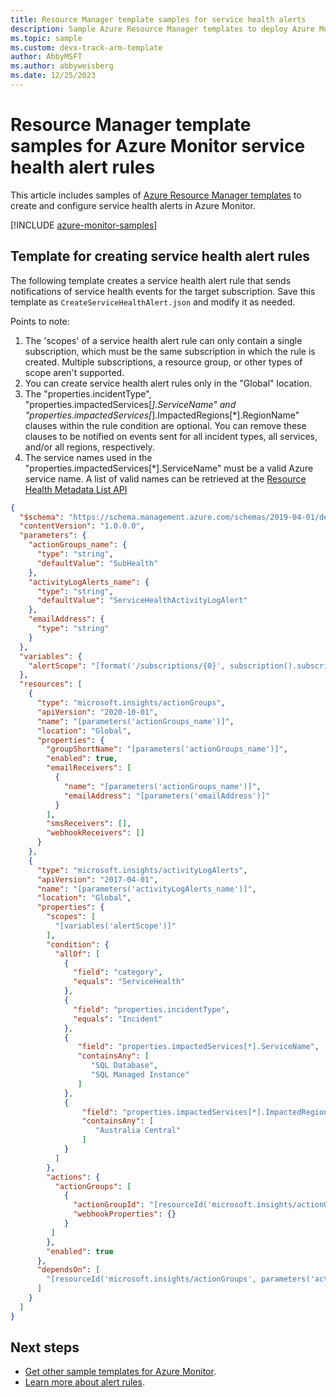 ```yaml
---
title: Resource Manager template samples for service health alerts
description: Sample Azure Resource Manager templates to deploy Azure Monitor service health alerts.
ms.topic: sample
ms.custom: devx-track-arm-template
author: AbbyMSFT
ms.author: abbyweisberg
ms.date: 12/25/2023
---
```


# Resource Manager template samples for Azure Monitor service health alert rules

This article includes samples of [Azure Resource Manager templates](../../azure-resource-manager/templates/syntax.md) to create and configure service health alerts in Azure Monitor. 

[!INCLUDE [azure-monitor-samples](../../../includes/azure-monitor-resource-manager-samples.md)]


## Template for creating service health alert rules

The following template creates a service health alert rule that sends notifications of service health events for the target subscription. Save this template as `CreateServiceHealthAlert.json` and modify it as needed.

Points to note:

1. The 'scopes' of a service health alert rule can only contain a single subscription, which must be the same subscription in which the rule is created. Multiple subscriptions, a resource group, or other types of scope aren't supported.
1. You can create service health alert rules only in the "Global" location.
1. The "properties.incidentType", "properties.impactedServices[*].ServiceName" and "properties.impactedServices[*].ImpactedRegions[*].RegionName" clauses within the rule condition are optional. You can remove these clauses to be notified on events sent for all incident types, all services, and/or all regions, respectively.
1. The service names used in the "properties.impactedServices[*].ServiceName" must be a valid Azure service name. A list of valid names can be retrieved at the [Resource Health Metadata List API](https://learn.microsoft.com/rest/api/resourcehealth/metadata/list?view=rest-resourcehealth-2022-10-01&tabs=HTTP)


```json
{
  "$schema": "https://schema.management.azure.com/schemas/2019-04-01/deploymentTemplate.json#",
  "contentVersion": "1.0.0.0",
  "parameters": {
    "actionGroups_name": {
      "type": "string",
      "defaultValue": "SubHealth"
    },
    "activityLogAlerts_name": {
      "type": "string",
      "defaultValue": "ServiceHealthActivityLogAlert"
    },
    "emailAddress": {
      "type": "string"
    }
  },
  "variables": {
    "alertScope": "[format('/subscriptions/{0}', subscription().subscriptionId)]"
  },
  "resources": [
    {
      "type": "microsoft.insights/actionGroups",
      "apiVersion": "2020-10-01",
      "name": "[parameters('actionGroups_name')]",
      "location": "Global",
      "properties": {
        "groupShortName": "[parameters('actionGroups_name')]",
        "enabled": true,
        "emailReceivers": [
          {
            "name": "[parameters('actionGroups_name')]",
            "emailAddress": "[parameters('emailAddress')]"
          }
        ],
        "smsReceivers": [],
        "webhookReceivers": []
      }
    },
    {
      "type": "microsoft.insights/activityLogAlerts",
      "apiVersion": "2017-04-01",
      "name": "[parameters('activityLogAlerts_name')]",
      "location": "Global",
      "properties": {
        "scopes": [
          "[variables('alertScope')]"
        ],
        "condition": {
          "allOf": [
            {
              "field": "category",
              "equals": "ServiceHealth"
            },
            {
              "field": "properties.incidentType",
              "equals": "Incident"
            },
			{                     
			   "field": "properties.impactedServices[*].ServiceName",                     
			   "containsAny": [
                  "SQL Database",
                  "SQL Managed Instance"    
               ]                 
			},
            {                     
				"field": "properties.impactedServices[*].ImpactedRegions[*].RegionName",
                "containsAny": [
                   "Australia Central"
                ]
            }
          ]
        },
        "actions": {
          "actionGroups": [
            {
              "actionGroupId": "[resourceId('microsoft.insights/actionGroups', parameters('actionGroups_name'))]",
              "webhookProperties": {}
            }
         ]
        },
        "enabled": true
      },
      "dependsOn": [
        "[resourceId('microsoft.insights/actionGroups', parameters('actionGroups_name'))]"
      ]
    }
  ]
}
```

## Next steps

- [Get other sample templates for Azure Monitor](../resource-manager-samples.md).
- [Learn more about alert rules](./alerts-overview.md).

